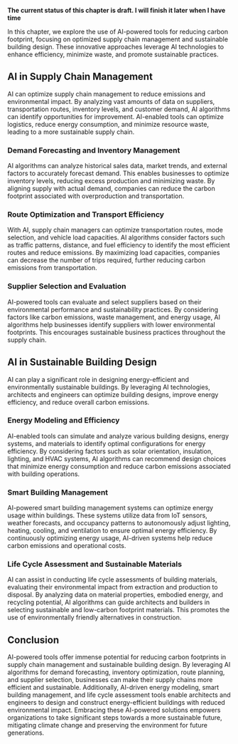 **The current status of this chapter is draft. I will finish it later when I have time**

In this chapter, we explore the use of AI-powered tools for reducing carbon footprint, focusing on optimized supply chain management and sustainable building design. These innovative approaches leverage AI technologies to enhance efficiency, minimize waste, and promote sustainable practices.

AI in Supply Chain Management
-----------------------------

AI can optimize supply chain management to reduce emissions and environmental impact. By analyzing vast amounts of data on suppliers, transportation routes, inventory levels, and customer demand, AI algorithms can identify opportunities for improvement. AI-enabled tools can optimize logistics, reduce energy consumption, and minimize resource waste, leading to a more sustainable supply chain.

### Demand Forecasting and Inventory Management

AI algorithms can analyze historical sales data, market trends, and external factors to accurately forecast demand. This enables businesses to optimize inventory levels, reducing excess production and minimizing waste. By aligning supply with actual demand, companies can reduce the carbon footprint associated with overproduction and transportation.

### Route Optimization and Transport Efficiency

With AI, supply chain managers can optimize transportation routes, mode selection, and vehicle load capacities. AI algorithms consider factors such as traffic patterns, distance, and fuel efficiency to identify the most efficient routes and reduce emissions. By maximizing load capacities, companies can decrease the number of trips required, further reducing carbon emissions from transportation.

### Supplier Selection and Evaluation

AI-powered tools can evaluate and select suppliers based on their environmental performance and sustainability practices. By considering factors like carbon emissions, waste management, and energy usage, AI algorithms help businesses identify suppliers with lower environmental footprints. This encourages sustainable business practices throughout the supply chain.

AI in Sustainable Building Design
---------------------------------

AI can play a significant role in designing energy-efficient and environmentally sustainable buildings. By leveraging AI technologies, architects and engineers can optimize building designs, improve energy efficiency, and reduce overall carbon emissions.

### Energy Modeling and Efficiency

AI-enabled tools can simulate and analyze various building designs, energy systems, and materials to identify optimal configurations for energy efficiency. By considering factors such as solar orientation, insulation, lighting, and HVAC systems, AI algorithms can recommend design choices that minimize energy consumption and reduce carbon emissions associated with building operations.

### Smart Building Management

AI-powered smart building management systems can optimize energy usage within buildings. These systems utilize data from IoT sensors, weather forecasts, and occupancy patterns to autonomously adjust lighting, heating, cooling, and ventilation to ensure optimal energy efficiency. By continuously optimizing energy usage, AI-driven systems help reduce carbon emissions and operational costs.

### Life Cycle Assessment and Sustainable Materials

AI can assist in conducting life cycle assessments of building materials, evaluating their environmental impact from extraction and production to disposal. By analyzing data on material properties, embodied energy, and recycling potential, AI algorithms can guide architects and builders in selecting sustainable and low-carbon footprint materials. This promotes the use of environmentally friendly alternatives in construction.

Conclusion
----------

AI-powered tools offer immense potential for reducing carbon footprints in supply chain management and sustainable building design. By leveraging AI algorithms for demand forecasting, inventory optimization, route planning, and supplier selection, businesses can make their supply chains more efficient and sustainable. Additionally, AI-driven energy modeling, smart building management, and life cycle assessment tools enable architects and engineers to design and construct energy-efficient buildings with reduced environmental impact. Embracing these AI-powered solutions empowers organizations to take significant steps towards a more sustainable future, mitigating climate change and preserving the environment for future generations.
